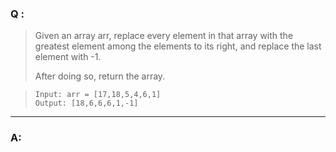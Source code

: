 ### Q :
> Given an array arr, replace every element in that array with the greatest element among the elements to its right, and replace the last element with -1.
> 
> After doing so, return the array.

> ```
> Input: arr = [17,18,5,4,6,1]
> Output: [18,6,6,6,1,-1]
> ```

***

### A:
